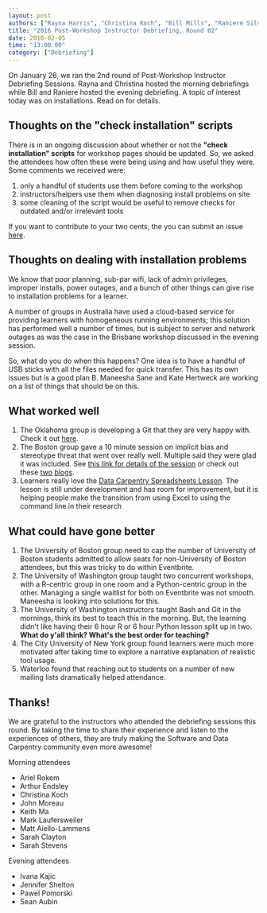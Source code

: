 ```yaml
---
layout: post
authors: ["Rayna Harris", "Christina Koch", "Bill Mills", "Raniere Silva"]
title: "2016 Post-Workshop Instructor Debriefing, Round 02"
date: 2016-02-05
time: "13:00:00"
category: ["Debriefing"]
---
```

<!-- start excerpt -->
On January 26, we ran the 2nd round of Post-Workshop Instructor Debriefing Sessions. Rayna and Christina hosted the morning debriefings while Bill and Raniere hosted the evening debriefing.  A topic of interest today was on installations. Read on for details. 
<!-- end excerpt -->

## Thoughts on the "check installation" scripts
There is in an ongoing discussion about whether or not the **"check installation" scripts** for workshop pages should be updated. So, we asked the attendees how often these were being using and how useful they were. Some comments we received were:
1. only a handful of students use them before coming to the workshop
2. instructors/helpers use them when diagnosing install problems on site
3. some cleaning of the script would be useful to remove checks for outdated and/or irrelevant tools

If you want to contribute to your two cents, the you can submit an issue [here](https://github.com/swcarpentry/windows-installer).

## Thoughts on dealing with installation problems
We know that poor planning, sub-par wifi, lack of admin privileges, improper installs, power outages, and a bunch of other things can give rise to installation problems for a learner. 

A number of groups in Australia have used a cloud-based service for providing learners with homogeneous running environments; this solution has performed well a number of times, but is subject to server and network outages as was the case in the Brisbane workshop discussed in the evening session.

So, what do you do when this happens? One idea is to have a handful of USB sticks with all the files needed for quick transfer. This has its own issues but is a good plan B. Maneesha Sane and Kate Hertweck are working on a list of things that should be on this. 

## What worked well
1. The Oklahoma group is developing a Git that they are very happy with. Check it out [here](http://github.com/oulib-swc).
2. The Boston group gave a 10 minute session on implicit bias and stereotype threat that went over really well. Multiple said they were glad it was included. See [this link for details of the session](http://pad.software-carpentry.org/swc-debriefing-morning/timeslider#19007) or check out these [two](http://womeninastronomy.blogspot.com/2014/05/why-we-resist-unconscious-bias.html) [blogs](https://dynamicecology.wordpress.com/2014/04/28/stereotype-threat-a-summary-of-the-problem/). 
3. Learners really love the [Data Carpentry Spreadsheets Lesson](http://www.datacarpentry.org/spreadsheet-ecology-lesson/). The lesson is still under development and has room for improvement, but it is helping people make the transition from using Excel to using the command line in their research

## What could have gone better
1. The University of Boston group need to cap the number of University of Boston students admitted to allow seats for non-University of Boston attendees, but this was tricky to do within Eventbrite. 
2. The University of Washington group taught two concurrent workshops, with a R-centric group in one room and a Python-centric group in the other. Managing a single waitlist for both on Eventbrite was not smooth. Maneesha is looking into solutions for this.
3. The University of Washington instructors taught Bash and Git in the mornings, think its best to teach this in the morning. But, the learning didn't like having their 6 hour R or 6 hour Python lesson split up in two. **What do y'all think? What's the best order for teaching?**
4. The City University of New York group found learners were much more motivated after taking time to explore a narrative explanation of realistic tool usage.
5. Waterloo found that reaching out to students on a number of new mailing lists dramatically helped attendance.

## Thanks!
We are grateful to the instructors who attended the debriefing sessions this round. By taking the time to share their experience and listen to the experiences of others, they are truly making the Software and Data Carpentry community even more awesome!

Morning attendees
- Ariel Rokem
- Arthur Endsley
- Christina Koch
- John Moreau
- Keith Ma
- Mark Laufersweiler
- Matt Aiello-Lammens
- Sarah Clayton
- Sarah Stevens

Evening attendees
- Ivana Kajic
- Jennifer Shelton
- Pawel Pomorski
- Sean Aubin

